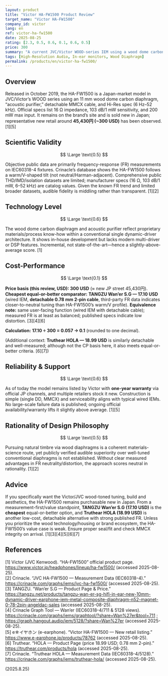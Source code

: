```yaml
---
layout: product
title: "Victor HA-FW1500 Product Review"
target_name: "Victor HA-FW1500"
company_id: victor
lang: en
ref: victor-ha-fw1500
date: 2025-08-25
rating: [2.3, 0.5, 0.6, 0.1, 0.6, 0.5]
price: 300
summary: "A current JVC/Victor WOOD-series IEM using a wood dome carbon diaphragm (11 mm DD) with detachable MMCX cable. Published specs: 6 Hz–52 kHz, 16 Ω, 103 dB/1 mW. Third-party FR data exists; overall tuning trends warm/V-shaped. Sold new in Japan; typical new street price around 45,430円 (~300 USD)."
tags: [High-Resolution Audio, In-ear monitors, Wood Diaphragm]
permalink: /products/en/victor-ha-fw1500/
---
```

## Overview

Released in October 2019, the HA-FW1500 is a Japan-market model in JVC/Victor’s WOOD series using an 11 mm wood dome carbon diaphragm, “acoustic purifier,” detachable MMCX cable, and Hi-Res spec (6 Hz–52 kHz). Official specs list 16 Ω impedance, 103 dB/1 mW sensitivity, and 200 mW max input. It remains on the brand’s site and is sold new in Japan; representative new retail around **45,430円 (~300 USD)** has been observed. [1][5]

## Scientific Validity

$$ \Large \text{0.5} $$

Objective public data are primarily frequency-response (FR) measurements on IEC60318-4 fixtures. Crinacle’s database shows the HA-FW1500 follows a warm/V-shaped tilt (not neutral/Harman-adjacent). Comprehensive public THD/IMD/isolation datasets are limited; manufacturer specs (16 Ω, 103 dB/1 mW, 6–52 kHz) are catalog values. Given the known FR trend and limited broader datasets, audible fidelity is middling rather than transparent. [1][2]

## Technology Level

$$ \Large \text{0.6} $$

The wood dome carbon diaphragm and acoustic purifier reflect proprietary materials/process know-how within a conventional single dynamic-driver architecture. It shows in-house development but lacks modern multi-driver or DSP features. Incremental, not state-of-the-art—hence a slightly-above-average score. [1]

## Cost-Performance

$$ \Large \text{0.1} $$

**Price basis (this review, USD): 300 USD** (≈ new JP street 45,430円).  
**Cheapest equal-or-better comparator:** **TANGZU Wan’er S.G — 17.10 USD** (wired IEM, **detachable 0.78 mm 2-pin cable**, third-party FR data indicates closer-to-neutral tuning than HA-FW1500’s warm/V profile). **Equivalence note:** same user-facing function (wired IEM with detachable cable); measured FR is at least as balanced; published specs indicate low distortion. [3][4][6]

**Calculation:** **17.10 ÷ 300 = 0.057 → 0.1** (rounded to one decimal).  

(Additional context: **Truthear HOLA — 18.99 USD** is similarly detachable and well-measured; although not the CP basis here, it also meets equal-or-better criteria. [6][7])

## Reliability & Support

$$ \Large \text{0.6} $$

As of today the model remains listed by Victor with **one-year warranty** via official JP channels, and multiple retailers stock it new. Construction is simple (single DD, MMCX) and serviceability aligns with typical wired IEMs. No large-scale failure data is published; ongoing official availability/warranty lifts it slightly above average. [1][5]

## Rationality of Design Philosophy

$$ \Large \text{0.5} $$

Pursuing natural timbre via wood diaphragms is a coherent materials-science route, yet publicly verified audible superiority over well-tuned conventional diaphragms is not established. Without clear measured advantages in FR neutrality/distortion, the approach scores neutral in rationality. [1][2]

## Advice

If you specifically want the Victor/JVC wood-toned tuning, build and aesthetics, the HA-FW1500 remains purchasable new in Japan. From a measurement-first/value standpoint, **TANGZU Wan’er S.G (17.10 USD)** is the **cheapest** equal-or-better option, and **Truthear HOLA (18.99 USD)** is another low-cost, detachable alternative with strong published FR. Unless you prioritize the wood technology/housing or brand ecosystem, the HA-FW1500’s value case is weak. Ensure proper seal/fit and check MMCX integrity on arrival. [1][3][4][5][6][7]

## References

[1] Victor (JVC Kenwood). “HA-FW1500” official product page. https://www.victor.jp/headphones/lineup/ha-fw1500/ (accessed 2025-08-25).  
[2] Crinacle. “JVC HA-FW1500 — Measurement Data (IEC60318-4).” https://crinacle.com/graphs/iems/jvc-ha-fw1500/ (accessed 2025-08-25).  
[3] TANGZU. “Wan’er S.G — Product Page & Price.” https://tangzu.net/products/tangzu-wan-er-sg-hifi-in-ear-new-10mm-dynamic-driver-earphone-iem-metal-composite-diaphragm-n52-magnet-0-78-2pin-angeldac-sales (accessed 2025-08-25).  
[4] Crinacle Graph Tool — Wan’er (IEC60318-4/711 & 5128 views). https://crinacle.com/graphs/iems/graphtool/?share=Wan%27er&tool=711 ; https://graph.hangout.audio/iem/5128/?share=Wan%27er (accessed 2025-08-25).  
[5] e☆イヤホン (e-earphone). “Victor HA-FW1500 — New retail listing.” https://www.e-earphone.jp/products/78762 (accessed 2025-08-25).  
[6] Truthear. “HOLA — Product Page (price 18.99 USD; 0.78 mm 2-pin).” https://truthear.com/products/hola (accessed 2025-08-25).  
[7] Crinacle. “Truthear HOLA — Measurement Data (IEC60318-4/5128).” https://crinacle.com/graphs/iems/truthear-hola/ (accessed 2025-08-25).

(2025.8.25)

